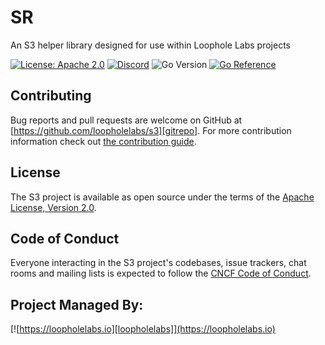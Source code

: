 # SR

An S3 helper library designed for use within Loophole Labs projects

[![License: Apache 2.0](https://img.shields.io/badge/License-Apache%202.0-brightgreen.svg)](https://www.apache.org/licenses/LICENSE-2.0)
[![Discord](https://dcbadge.vercel.app/api/server/JYmFhtdPeu?style=flat)](https://loopholelabs.io/discord)
![Go Version](https://img.shields.io/badge/go%20version-%3E=1.18-61CFDD.svg)
[![Go Reference](https://pkg.go.dev/badge/github.com/loopholelabs/s3.svg)](https://pkg.go.dev/github.com/loopholelabs/s3)

## Contributing

Bug reports and pull requests are welcome on GitHub at [https://github.com/loopholelabs/s3][gitrepo]. For more contribution information check out [the contribution guide](https://github.com/loopholelabs/s3/blob/master/CONTRIBUTING.md).

## License

The S3 project is available as open source under the terms of the [Apache License, Version 2.0](http://www.apache.org/licenses/LICENSE-2.0).

## Code of Conduct

Everyone interacting in the S3 project's codebases, issue trackers, chat rooms and mailing lists is expected to follow the [CNCF Code of Conduct](https://github.com/cncf/foundation/blob/master/code-of-conduct.md).

## Project Managed By:

[![https://loopholelabs.io][loopholelabs]](https://loopholelabs.io)

[gitrepo]: https://github.com/loopholelabs/s3
[loopholelabs]: https://cdn.loopholelabs.io/loopholelabs/LoopholeLabsLogo.svg
[loophomepage]: https://loopholelabs.io
